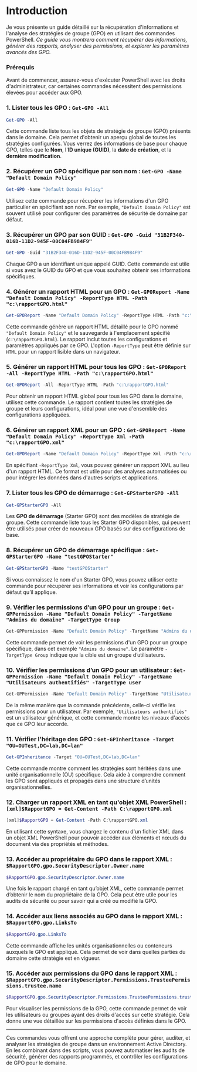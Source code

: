 # Introduction 

Je vous présente un guide détaillé sur la récupération d'informations et l'analyse des stratégies de groupe (GPO) en utilisant des commandes PowerShell. 
*Ce guide vous montrera comment récupérer des informations, générer des rapports, analyser des permissions, et explorer les paramètres avancés des GPO.* 

### Prérequis
Avant de commencer, assurez-vous d'exécuter PowerShell avec les droits d'administrateur, car certaines commandes nécessitent des permissions élevées pour accéder aux GPO.

### 1. Lister tous les GPO : `Get-GPO -All`

```powershell
Get-GPO -All
```

Cette commande liste tous les objets de stratégie de groupe (GPO) présents dans le domaine. Cela permet d'obtenir un aperçu global de toutes les stratégies configurées. Vous verrez des informations de base pour chaque GPO, telles que le **Nom**, l'**ID unique (GUID)**, la **date de création**, et la **dernière modification**.

### 2. Récupérer un GPO spécifique par son nom : `Get-GPO -Name "Default Domain Policy"`

```powershell
Get-GPO -Name "Default Domain Policy"
```

Utilisez cette commande pour récupérer les informations d'un GPO particulier en spécifiant son nom. Par exemple, `"Default Domain Policy"` est souvent utilisé pour configurer des paramètres de sécurité de domaine par défaut.

### 3. Récupérer un GPO par son GUID : `Get-GPO -Guid "31B2F340-016D-11D2-945F-00C04FB984F9"`

```powershell
Get-GPO -Guid "31B2F340-016D-11D2-945F-00C04FB984F9"
```

Chaque GPO a un identifiant unique appelé GUID. Cette commande est utile si vous avez le GUID du GPO et que vous souhaitez obtenir ses informations spécifiques.

### 4. Générer un rapport HTML pour un GPO : `Get-GPOReport -Name "Default Domain Policy" -ReportType HTML -Path "c:\rapportGPO.html"`

```powershell
Get-GPOReport -Name "Default Domain Policy" -ReportType HTML -Path "c:\rapportGPO.html"
```

Cette commande génère un rapport HTML détaillé pour le GPO nommé `"Default Domain Policy"` et le sauvegarde à l'emplacement spécifié (`c:\rapportGPO.html`). Le rapport inclut toutes les configurations et paramètres appliqués par ce GPO. L'option `-ReportType` peut être définie sur `HTML` pour un rapport lisible dans un navigateur.

### 5. Générer un rapport HTML pour tous les GPO : `Get-GPOReport -All -ReportType HTML -Path "c:\rapportGPO.html"`

```powershell
Get-GPOReport -All -ReportType HTML -Path "c:\rapportGPO.html"
```

Pour obtenir un rapport HTML global pour tous les GPO dans le domaine, utilisez cette commande. Le rapport contient toutes les stratégies de groupe et leurs configurations, idéal pour une vue d'ensemble des configurations appliquées.

### 6. Générer un rapport XML pour un GPO : `Get-GPOReport -Name "Default Domain Policy" -ReportType Xml -Path "c:\rapportGPO.xml"`

```powershell
Get-GPOReport -Name "Default Domain Policy" -ReportType Xml -Path "c:\rapportGPO.xml"
```

En spécifiant `-ReportType Xml`, vous pouvez générer un rapport XML au lieu d'un rapport HTML. Ce format est utile pour des analyses automatisées ou pour intégrer les données dans d'autres scripts et applications.

### 7. Lister tous les GPO de démarrage : `Get-GPStarterGPO -All`

```powershell
Get-GPStarterGPO -All
```

Les **GPO de démarrage** (Starter GPO) sont des modèles de stratégie de groupe. Cette commande liste tous les Starter GPO disponibles, qui peuvent être utilisés pour créer de nouveaux GPO basés sur des configurations de base.

### 8. Récupérer un GPO de démarrage spécifique : `Get-GPStarterGPO -Name "testGPOStarter"`

```powershell
Get-GPStarterGPO -Name "testGPOStarter"
```

Si vous connaissez le nom d'un Starter GPO, vous pouvez utiliser cette commande pour récupérer ses informations et voir les configurations par défaut qu’il applique.

### 9. Vérifier les permissions d’un GPO pour un groupe : `Get-GPPermission -Name "Default Domain Policy" -TargetName "Admins du domaine" -TargetType Group`

```powershell
Get-GPPermission -Name "Default Domain Policy" -TargetName "Admins du domaine" -TargetType Group
```

Cette commande permet de voir les permissions d'un GPO pour un groupe spécifique, dans cet exemple `"Admins du domaine"`. Le paramètre `-TargetType Group` indique que la cible est un groupe d’utilisateurs.

### 10. Vérifier les permissions d’un GPO pour un utilisateur : `Get-GPPermission -Name "Default Domain Policy" -TargetName "Utilisateurs authentifiés" -TargetType user`

```powershell
Get-GPPermission -Name "Default Domain Policy" -TargetName "Utilisateurs authentifiés" -TargetType user
```

De la même manière que la commande précédente, celle-ci vérifie les permissions pour un utilisateur. Par exemple, `"Utilisateurs authentifiés"` est un utilisateur générique, et cette commande montre les niveaux d'accès que ce GPO leur accorde.

### 11. Vérifier l'héritage des GPO : `Get-GPInheritance -Target "OU=OUTest,DC=lab,DC=lan"`

```powershell
Get-GPInheritance -Target "OU=OUTest,DC=lab,DC=lan"
```

Cette commande montre comment les stratégies sont héritées dans une unité organisationnelle (OU) spécifique. Cela aide à comprendre comment les GPO sont appliqués et propagés dans une structure d’unités organisationnelles.

### 12. Charger un rapport XML en tant qu'objet XML PowerShell : `[xml]$RapportGPO = Get-Content -Path C:\rapportGPO.xml`

```powershell
[xml]$RapportGPO = Get-Content -Path C:\rapportGPO.xml
```

En utilisant cette syntaxe, vous chargez le contenu d'un fichier XML dans un objet XML PowerShell pour pouvoir accéder aux éléments et nœuds du document via des propriétés et méthodes.

### 13. Accéder au propriétaire du GPO dans le rapport XML : `$RapportGPO.gpo.SecurityDescriptor.Owner.name`

```powershell
$RapportGPO.gpo.SecurityDescriptor.Owner.name
```

Une fois le rapport chargé en tant qu’objet XML, cette commande permet d’obtenir le nom du propriétaire de la GPO. Cela peut être utile pour les audits de sécurité ou pour savoir qui a créé ou modifié la GPO.

### 14. Accéder aux liens associés au GPO dans le rapport XML : `$RapportGPO.gpo.LinksTo`

```powershell
$RapportGPO.gpo.LinksTo
```

Cette commande affiche les unités organisationnelles ou conteneurs auxquels le GPO est appliqué. Cela permet de voir dans quelles parties du domaine cette stratégie est en vigueur.

### 15. Accéder aux permissions du GPO dans le rapport XML : `$RapportGPO.gpo.SecurityDescriptor.Permissions.TrusteePermissions.trustee.name`

```powershell
$RapportGPO.gpo.SecurityDescriptor.Permissions.TrusteePermissions.trustee.name
```

Pour visualiser les permissions de la GPO, cette commande permet de voir les utilisateurs ou groupes ayant des droits d'accès sur cette stratégie. Cela donne une vue détaillée sur les permissions d'accès définies dans le GPO.

---

Ces commandes vous offrent une approche complète pour gérer, auditer, et analyser les stratégies de groupe dans un environnement Active Directory. En les combinant dans des scripts, vous pouvez automatiser les audits de sécurité, générer des rapports programmés, et contrôler les configurations de GPO pour le domaine.
